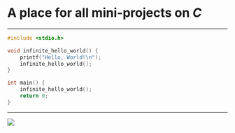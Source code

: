 # A place for all mini-projects on *C*
---
```C
#include <stdio.h>

void infinite_hello_world() {
    printf("Hello, World!\n");
    infinite_hello_world();
}

int main() {
    infinite_hello_world();
    return 0;
}

```
---
![](https://media2.giphy.com/media/v1.Y2lkPTc5MGI3NjExMG1jbnF5eDV6OTk4djk2ejAycGJ0NGlpb3FhZmlnMnlkajNiNjludiZlcD12MV9pbnRlcm5hbF9naWZfYnlfaWQmY3Q9Zw/Wx4iC87kJvak1DY2MM/giphy.gif)
